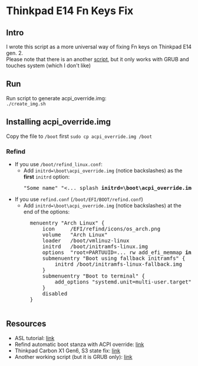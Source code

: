 # Thinkpad E14 Fn Keys Fix  
## Intro
I wrote this script as a more universal way of fixing Fn keys on Thinkpad E14 gen. 2.  
Please note that there is an another [script](https://github.com/masksshow/Thinkpad-E14-15-AMD-Gen-2-FIX), but it only works with GRUB and touches system (which I don't like)

## Run  
Run script to generate acpi_override.img:  
```./create_img.sh```  

## Installing acpi_override.img  
Copy the file to ```/boot``` first
```sudo cp acpi_override.img /boot```
###  Refind  
- If you use ```/boot/refind_linux.conf```:  
    - Add ```initrd=\boot\acpi_override.img``` (notice backslashes) as the **first** ```initrd``` option:  
        <pre>"Some name" "<... splash <b>initrd=\boot\acpi_override.img</b> initrd=\boot\initrd.img-%v-generic"</pre>
- If you use ```refind.conf``` (```/boot/EFI/BOOT/refind.conf```)   
    - Add ```initrd=\boot\acpi_override.img``` (notice backslashes) at the end of the options:  
        <pre>
        menuentry "Arch Linux" {
            icon     /EFI/refind/icons/os_arch.png
            volume   "Arch Linux"
            loader   /boot/vmlinuz-linux
            initrd   /boot/initramfs-linux.img
            options  "root=PARTUUID=... rw add_efi_memmap <b>initrd=\boot\acpi_override.img</b>"
            submenuentry "Boot using fallback initramfs" {
                initrd /boot/initramfs-linux-fallback.img
            }
            submenuentry "Boot to terminal" {
                add_options "systemd.unit=multi-user.target"
            }
            disabled
        }
        </pre>


## Resources
- ASL tutorial: [link](https://acpica.org/sites/acpica/files/asl_tutorial_v20190625.pdf)
- Refind automatic boot stanza with ACPI override: [link](https://askubuntu.com/a/1279476)
- Thinkpad Carbon X1 Gen6, S3 state fix: [link](https://delta-xi.net/blog/#056)
- Another working script (but it is GRUB only): [link](https://github.com/masksshow/Thinkpad-E14-15-AMD-Gen-2-FIX)
